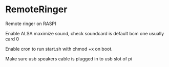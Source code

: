 # RemoteRinger
 Remote ringer on RASPI

Enable ALSA maximize sound, 
check soundcard is default bcm one usually card 0 

Enable cron to run start.sh with chmod +x on boot.

Make sure usb speakers cable is plugged in to usb slot of pi

  